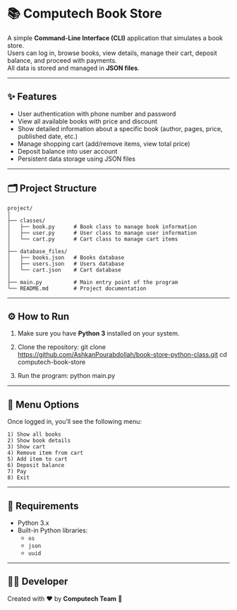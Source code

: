 # 📚 Computech Book Store

A simple **Command-Line Interface (CLI)** application that simulates a book store.  
Users can log in, browse books, view details, manage their cart, deposit balance, and proceed with payments.  
All data is stored and managed in **JSON files**.

---

## ✨ Features
- User authentication with phone number and password  
- View all available books with price and discount  
- Show detailed information about a specific book (author, pages, price, published date, etc.)  
- Manage shopping cart (add/remove items, view total price)  
- Deposit balance into user account  
- Persistent data storage using JSON files  

---

## 🗂 Project Structure
```
project/
│
├── classes/
│   ├── book.py      # Book class to manage book information
│   ├── user.py      # User class to manage user information
│   └── cart.py      # Cart class to manage cart items
│
├── database_files/
│   ├── books.json   # Books database
│   ├── users.json   # Users database
│   └── cart.json    # Cart database
│
├── main.py          # Main entry point of the program
└── README.md        # Project documentation
```

---

## ⚙️ How to Run
1. Make sure you have **Python 3** installed on your system.  
2. Clone the repository:
   git clone https://github.com/AshkanPourabdollah/book-store-python-class.git
   cd computech-book-store
   
3. Run the program:
   python main.py
   

---

## 📖 Menu Options
Once logged in, you’ll see the following menu:
```
1) Show all books
2) Show book details
3) Show cart
4) Remove item from cart
5) Add item to cart
6) Deposit balance
7) Pay
8) Exit
```

---

## 📌 Requirements
- Python 3.x  
- Built-in Python libraries:  
  - `os`  
  - `json`
  - `uuid`

---

## 👨‍💻 Developer
Created with ❤️ by **Computech Team** 🚀  
